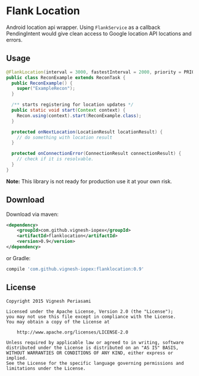 Flank Location
==============
Android location api wrapper. Using `FlankService` as a callback PendingIntent would
give clean access to Google location API locations and errors.

Usage
---------

```java
@FlankLocation(interval = 3000, fastestInterval = 2000, priority = PRIORITY_HIGH_ACCURACY)
public class ReconExample extends ReconTask {
  public ReconExample() {
    super("ExampleRecon");
  }

  /** starts registering for location updates */
  public static void start(Context context) {
    Recon.using(context).start(ReconExample.class);
  }

  protected onNextLocation(LocationResult locationResult) {
    // do something with location result
  }

  protected onConnectionError(ConnectionResult connectionResult) {
    // check if it is resolvable.
  }
}
```


**Note:** This library is not ready for production use it at your own risk.

Download
--------

Download via maven:
```xml
<dependency>
    <groupId>com.github.vignesh-iopex</groupId>
    <artifactId>flanklocation</artifactId>
    <version>0.9</version>
</dependency>
```
or Gradle:
```groovy
compile 'com.github.vignesh-iopex:flanklocation:0.9'
```

License
-------

    Copyright 2015 Vignesh Periasami

    Licensed under the Apache License, Version 2.0 (the "License");
    you may not use this file except in compliance with the License.
    You may obtain a copy of the License at

        http://www.apache.org/licenses/LICENSE-2.0

    Unless required by applicable law or agreed to in writing, software
    distributed under the License is distributed on an "AS IS" BASIS,
    WITHOUT WARRANTIES OR CONDITIONS OF ANY KIND, either express or implied.
    See the License for the specific language governing permissions and
    limitations under the License.